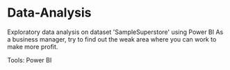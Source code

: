 # Data-Analysis
Exploratory data analysis on dataset 'SampleSuperstore' using Power BI
As a business manager, try to find out the weak area where you can work to make more profit.


Tools:
Power BI
